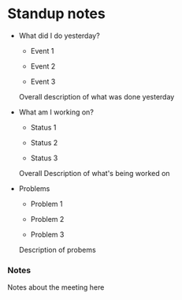 # Standup notes

* What did I do yesterday?

    * Event 1
    
    * Event 2


    * Event 3

    Overall description of what was done yesterday

* What am I working on?
    
    * Status 1
    
    * Status 2


    * Status 3

    Overall Description of what's being worked on

* Problems
    * Problem 1
    
    * Problem 2

    * Problem 3

    Description of probems

### Notes 

Notes about the meeting here